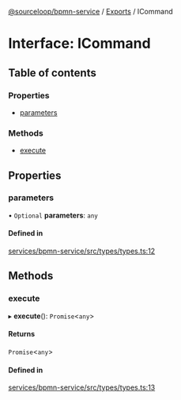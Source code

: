 [@sourceloop/bpmn-service](../README.md) / [Exports](../modules.md) / ICommand

# Interface: ICommand

## Table of contents

### Properties

- [parameters](ICommand.md#parameters)

### Methods

- [execute](ICommand.md#execute)

## Properties

### parameters

• `Optional` **parameters**: `any`

#### Defined in

[services/bpmn-service/src/types/types.ts:12](https://github.com/sourcefuse/loopback4-microservice-catalog/blob/77bb890a2/services/bpmn-service/src/types/types.ts#L12)

## Methods

### execute

▸ **execute**(): `Promise`<`any`\>

#### Returns

`Promise`<`any`\>

#### Defined in

[services/bpmn-service/src/types/types.ts:13](https://github.com/sourcefuse/loopback4-microservice-catalog/blob/77bb890a2/services/bpmn-service/src/types/types.ts#L13)
